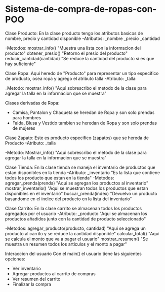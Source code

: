 # Sistema-de-compra-de-ropas-con-POO

Clase Producto:
En la clase producto tengo los atributos basicos de nombre, precio y cantidad disponible
-Atributos:
  _nombre
  _precio
  _cantidad

-Metodos:
  mostrar_info() "Muestra una lista con la informacion del producto"
  obtener_presio() "Retorno el presio del producto"
  reducir_cantidad(cantidad) "Se reduce la cantidad del producto si es que hay suficiente"

Clase Ropa:
Aqui heredo de "Producto" para representar un tipo especifico de producto, osea ropa y agrego el atributo talla
-Atributo:
  _talla

_Metodo:
  mostrar_info() "Aqui sobrescribo el metodo de la clase para agregar la talla en la informacion que se muestra"

Clases derivadas de Ropa:
- Camisa, Pantalon y Chaqueta se heredan de Ropa y son solo prendas para hombres
- Falda, Blusa y Vestido tambien se heredan de Ropa y son solo prendas de mujeres

Clase Zapato:
Este es producto especifico (zapatos) que se hereda de Producto
-Atributo:
  _talla

-Metodo:
  Mostrar_info() "Aqui sobrescribo el metodo de la clase para agregar la talla en la informacion que se muestra"

Clase Tienda:
En la clase tienda se maneja el inventario de productos que estan disponibles en la tienda
-Atributo:
  _inventario "Es la lista que contiene todos los producto que estan en la tienda"
-Metodos:
  agregar_prenda(prenda) "Aqui se agregan los productos al inventario"
  mostrar_inventario() "Aqui se muestran todos los productos que estan disponibles en el inventario"
  buscar_prenda(index) "Devuelvo un producto basandome en el indice del producto en la lista del inventario"

Clase Carrito:
En la clase carrito se almacenan todos los productos agregados por el usuario
-Atributo:
  _producto "Aqui se almacenan los productos añadidos junto con la cantidad de producto seleccionado"

-Metodos:
  agregar_producto(producto, cantidad) "Aqui se agrega un producto al carrito y se reduce la cantidad disponible"
  calcular_total() "Aqui se calcula el monto que va a pagar el usuario"
  mostrar_resumen() "Se muestra un resumen todos los articulos y el monto a pagar"


  Interaccion del usuario
  Con el main() el usuario tiene las siguientes opciones:
  - Ver inventario
  - Agregar productos al carrito de compras
  - Ver resumen del carrito
  - Finalizar la compra
